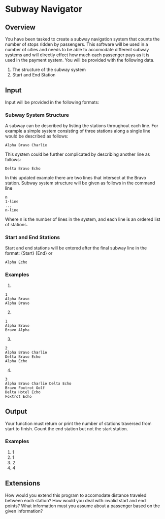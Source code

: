 # Subway Navigator

## Overview

You have been tasked to create a subway navigation system that counts the number of stops ridden by passengers. This software will be used in a number of cities and needs to be able to accomodate different subway systems and will directly effect how much each passenger pays as it is used in the payment system. You will be provided with the following data.

1. The structure of the subway system
2. Start and End Station

## Input

Input will be provided in the following formats:

### Subway System Structure

A subway can be described by listing the stations throughout each line. For example a simple system consisting of three stations along a single line would be described as follows:

```
Alpha Bravo Charlie
```

This system could be further complicated by describing another line as follows:

```
Delta Bravo Echo
```

In this updated example there are two lines that intersect at the Bravo station. Subway system structure will be given as follows in the command line

```
n
1-line
...
n-line
```

Where n is the number of lines in the system, and each line is an ordered list of stations.

### Start and End Stations

Start and end stations will be entered after the final subway line in the format: {Start} {End} or

```
Alpha Echo
```

### Examples

1.

```
1
Alpha Bravo
Alpha Bravo
```

2.

```
1
Alpha Bravo
Bravo Alpha
```

3.

```
2
Alpha Bravo Charlie
Delta Bravo Echo
Alpha Echo
```

4.

```
3
Alpha Bravo Charlie Delta Echo
Bravo Foxtrot Golf
Delta Hotel Echo
Foxtrot Echo
```

## Output

Your function must return or print the number of stations traversed from start to finish. Count the end station but not the start station.

### Examples

1. 1
2. 1
3. 2
4. 4

## Extensions

How would you extend this program to accomodate distance traveled between each station?
How would you deal with invalid start and end points?
What information must you assume about a passenger based on the given information?
